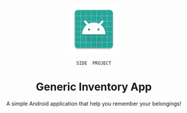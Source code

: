 
<div align="center">

<img width="128" height="128" src="./app/src/main/res/mipmap-xxxhdpi/ic_launcher.png">

<span>

`SIDE  PROJECT`

</span>

# Generic Inventory App

<p>A simple Android application that help you remember your belongings!</p>
</div>